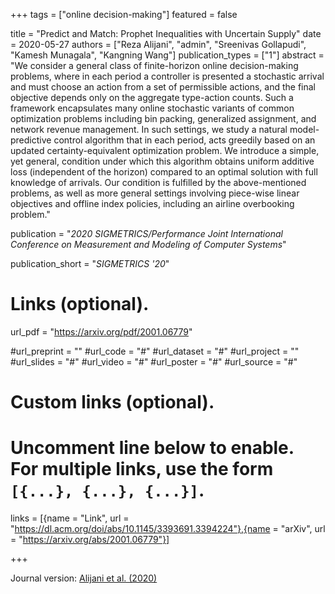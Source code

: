 +++
tags = ["online decision-making"]
featured = false

title = "Predict and Match: Prophet Inequalities with Uncertain Supply"
date = 2020-05-27
authors = ["Reza Alijani", "admin", "Sreenivas Gollapudi", "Kamesh Munagala", "Kangning Wang"]
publication_types = ["1"]
abstract = "We consider a general class of finite-horizon online decision-making problems, where in each period a controller is presented a stochastic arrival and must choose an action from a set of permissible actions, and the final objective depends only on the aggregate type-action counts. Such a framework encapsulates many online stochastic variants of common optimization problems including bin packing, generalized assignment, and network revenue management. In such settings, we study a natural model-predictive control algorithm that in each period, acts greedily based on an updated certainty-equivalent optimization problem. We introduce a simple, yet general, condition under which this algorithm obtains uniform additive loss (independent of the horizon) compared to an optimal solution with full knowledge of arrivals. Our condition is fulfilled by the above-mentioned problems, as well as more general settings involving piece-wise linear objectives and offline index policies, including an airline overbooking problem."

publication = "*2020 SIGMETRICS/Performance Joint International Conference on Measurement and Modeling of Computer Systems*"

publication_short = "*SIGMETRICS '20*"

# Links (optional).
url_pdf = "https://arxiv.org/pdf/2001.06779"

#url_preprint = ""
#url_code = "#"
#url_dataset = "#"
#url_project = ""
#url_slides = "#"
#url_video = "#"
#url_poster = "#"
#url_source = "#"

# Custom links (optional).
#   Uncomment line below to enable. For multiple links, use the form `[{...}, {...}, {...}]`.
links = [{name = "Link", url = "https://dl.acm.org/doi/abs/10.1145/3393691.3394224"},{name = "arXiv", url = "https://arxiv.org/abs/2001.06779"}]


+++

Journal version: [Alijani et al. (2020)](/sbanerjee/publication/alijani-20/)
